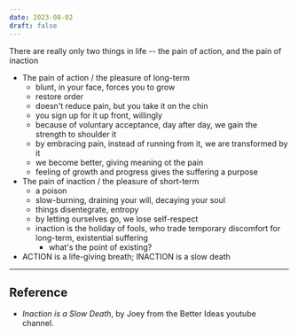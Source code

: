 ```yaml
---
date: 2023-08-02
draft: false
---
```


There are really only two things in life -- the pain of action, and the pain of inaction
- The pain of action / the pleasure of long-term
	- blunt, in your face, forces you to grow
	- restore order
	- doesn't reduce pain, but you take it on the chin
	- you sign up for it up front, willingly
	- because of voluntary acceptance, day after day, we gain the strength to shoulder it
	- by embracing pain, instead of running from it, we are transformed by it
	- we become better, giving meaning ot the pain
	- feeling of growth and progress gives the suffering a purpose
- The pain of inaction / the pleasure of short-term
	- a poison
	- slow-burning, draining your will, decaying your soul
	- things disentegrate, entropy
	- by letting ourselves go, we lose self-respect
	- inaction is the holiday of fools, who trade temporary discomfort for long-term, existential suffering
		- what's the point of existing?
- ACTION is a life-giving breath; INACTION is a slow death

---
## Reference
- *Inaction is a Slow Death*, by Joey from the Better Ideas youtube channel.